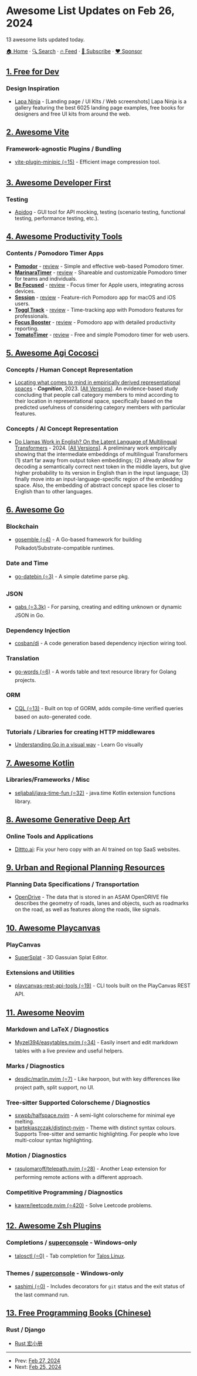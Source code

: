 # Awesome List Updates on Feb 26, 2024

13 awesome lists updated today.

[🏠 Home](/README.md) · [🔍 Search](https://www.trackawesomelist.com/search/) · [🔥 Feed](https://www.trackawesomelist.com/rss.xml) · [📮 Subscribe](https://trackawesomelist.us17.list-manage.com/subscribe?u=d2f0117aa829c83a63ec63c2f&id=36a103854c) · [❤️  Sponsor](https://github.com/sponsors/theowenyoung)



## [1. Free for Dev](/content/ripienaar/free-for-dev/README.md)

### Design Inspiration

*   [Lapa Ninja](https://www.lapa.ninja/) - \[Landing page / UI KIts / Web screenshots] Lapa Ninja is a gallery featuring the best 6025 landing page examples, free books for designers and free UI kits from around the web.

## [2. Awesome Vite](/content/vitejs/awesome-vite/README.md)

### Framework-agnostic Plugins / Bundling

*   [vite-plugin-minipic (⭐15)](https://github.com/60late/vite-plugin-minipic) - Efficient image compression tool.

## [3. Awesome Developer First](/content/agamm/awesome-developer-first/README.md)

### Testing

*   [Apidog](https://apidog.com/) - GUI tool for API mocking, testing (scenario testing, functional testing, performance testing, etc.).

## [4. Awesome Productivity Tools](/content/ProductivityDirectory/awesome-productivity-tools/README.md)

### Contents / Pomodoro Timer Apps

*   **[Pomodor](https://pomodor.app)** - [review](https://productivity.directory/pomodor) - Simple and effective web-based Pomodoro timer.
*   **[MarinaraTimer](https://marinaratimer.com)** - [review](https://productivity.directory/marinaratimer) - Shareable and customizable Pomodoro timer for teams and individuals.
*   **[Be Focused](https://xwavesoft.com/be-focused-pro-mac-os-x.html)** - [review](https://productivity.directory/be-focused) - Focus timer for Apple users, integrating across devices.
*   **[Session](https://www.stayinsession.com)** - [review](https://productivity.directory/session) - Feature-rich Pomodoro app for macOS and iOS users.
*   **[Toggl Track](https://toggl.com/track)** - [review](https://productivity.directory/toggl-track) - Time-tracking app with Pomodoro features for professionals.
*   **[Focus Booster](https://www.focusboosterapp.com)** - [review](https://productivity.directory/focus-booster) - Pomodoro app with detailed productivity reporting.
*   **[TomatoTimer](https://tomato-timer.com)** - [review](https://productivity.directory/tomato-timer) - Free and simple Pomodoro timer for web users.

## [5. Awesome Agi Cocosci](/content/YuzheSHI/awesome-agi-cocosci/README.md)

### Concepts / Human Concept Representation

*   [Locating what comes to mind in empirically derived representational spaces](https://www.sciencedirect.com/science/article/pii/S001002772300183X) - ***Cognition***, 2023. \[[All Versions](https://scholar.google.com/scholar?cluster=57834483230365927\&hl=en\&as_sdt=0,5)]. An evidence-based study concluding that people call category members to mind according to their location in representational space, specifically based on the predicted usefulness of considering category members with particular features.

### Concepts / AI Concept Representation

*   [Do Llamas Work in English? On the Latent Language of Multilingual Transformers](https://arxiv.org/abs/2402.10588) - 2024. \[[All Versions](https://scholar.google.com/scholar?cluster=5847238732288003106\&hl=en\&as_sdt=0,5)]. A preliminary work empirically showing that the intermediate embeddings of multilingual Transformers (1) start far away from output token embeddings; (2) already allow for decoding a semantically correct next token in the middle layers, but give higher probability to its version in English than in the input language; (3) finally move into an input-language-specific region of the embedding space. Also, the embedding of abstract concept space lies closer to English than to other languages.

## [6. Awesome Go](/content/avelino/awesome-go/README.md)

### Blockchain

*   [gosemble (⭐4)](https://github.com/LimeChain/gosemble) - A Go-based framework for building Polkadot/Substrate-compatible runtimes.

### Date and Time

*   [go-datebin (⭐3)](https://github.com/deatil/go-datebin) - A simple datetime parse pkg.

### JSON

*   [gabs (⭐3.3k)](https://github.com/Jeffail/gabs) - For parsing, creating and editing unknown or dynamic JSON in Go.

### Dependency Injection

*   [cosban/di](https://gitlab.com/cosban/di) - A code generation based dependency injection wiring tool.

### Translation

*   [go-words (⭐6)](https://github.com/saleh-rahimzadeh/go-words) - A words table and text resource library for Golang projects.

### ORM

*   [CQL (⭐13)](https://github.com/FrancoLiberali/cql) - Built on top of GORM, adds compile-time verified queries based on auto-generated code.

### Tutorials / Libraries for creating HTTP middlewares

*   [Understanding Go in a visual way](https://dev.to/aurelievache/series/26234) - Learn Go visually

## [7. Awesome Kotlin](/content/KotlinBy/awesome-kotlin/README.md)

### Libraries/Frameworks / Misc

*   [seljabali/java-time-fun (⭐32)](https://github.com/seljabali/java-time-fun) - java.time Kotlin extension functions library.

## [8. Awesome Generative Deep Art](/content/filipecalegario/awesome-generative-deep-art/README.md)

### Online Tools and Applications

*   [Dittto.ai](https://dittto.ai): Fix your hero copy with an AI trained on top SaaS websites.

## [9. Urban and Regional Planning Resources](/content/APA-Technology-Division/urban-and-regional-planning-resources/README.md)

### Planning Data Specifications / Transportation

*   [OpenDrive](https://www.asam.net/standards/detail/opendrive/) - The data that is stored in an ASAM OpenDRIVE file describes the geometry of roads, lanes and objects, such as roadmarks on the road, as well as features along the roads, like signals.

## [10. Awesome Playcanvas](/content/playcanvas/awesome-playcanvas/README.md)

### PlayCanvas

*   [SuperSplat](https://playcanvas.com/supersplat/editor) - 3D Gassuian Splat Editor.

### Extensions and Utilities

*   [playcanvas-rest-api-tools (⭐19)](https://github.com/playcanvas/playcanvas-rest-api-tools) - CLI tools built on the PlayCanvas REST API.

## [11. Awesome Neovim](/content/rockerBOO/awesome-neovim/README.md)

### Markdown and LaTeX / Diagnostics

*   [Myzel394/easytables.nvim (⭐34)](https://github.com/Myzel394/easytables.nvim) - Easily insert and edit markdown tables with a live preview and useful helpers.

### Marks / Diagnostics

*   [desdic/marlin.nvim (⭐7)](https://github.com/desdic/marlin.nvim) - Like harpoon, but with key differences like project path, split support, no UI.

### Tree-sitter Supported Colorscheme / Diagnostics

*   [sxwpb/halfspace.nvim](https://gitlab.com/sxwpb/halfspace.nvim) - A semi-light colorscheme for minimal eye melting.
*   [bartekjaszczak/distinct-nvim](https://gitlab.com/bartekjaszczak/distinct-nvim) - Theme with distinct syntax colours. Supports Tree-sitter and semantic highlighting. For people who love multi-colour syntax highlighting.

### Motion / Diagnostics

*   [rasulomaroff/telepath.nvim (⭐28)](https://github.com/rasulomaroff/telepath.nvim) - Another Leap extension for performing remote actions with a different approach.

### Competitive Programming / Diagnostics

*   [kawre/leetcode.nvim (⭐420)](https://github.com/kawre/leetcode.nvim) - Solve Leetcode problems.

## [12. Awesome Zsh Plugins](/content/unixorn/awesome-zsh-plugins/README.md)

### Completions / [superconsole](https://github.com/alexchmykhalo/superconsole) - Windows-only

*   [talosctl (⭐0)](https://github.com/RusMephist/talosctl-zsh-plugin) - Tab completion for [Talos Linux](https://www.talos.dev/v1.6/introduction/what-is-talos/).

### Themes / [superconsole](https://github.com/alexchmykhalo/superconsole) - Windows-only

*   [sashimi (⭐0)](https://github.com/simonmader17/sashimi-zsh-theme) - Includes decorators for `git` status and the exit status of the last command run.

## [13. Free Programming Books (Chinese)](/content/EbookFoundation/free-programming-books/books/free-programming-books-zh/README.md)

### Rust / Django

*   [Rust 宏小册](https://zjp-cn.github.io/tlborm/)

---

- Prev: [Feb 27, 2024](/content/2024/02/27/README.md)
- Next: [Feb 25, 2024](/content/2024/02/25/README.md)